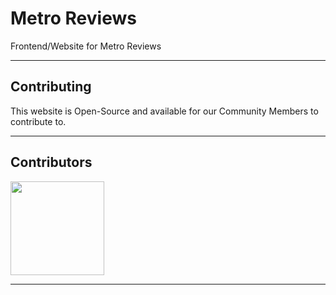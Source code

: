 # Metro Reviews
Frontend/Website for Metro Reviews

---

## Contributing
This website is Open-Source and available for our Community Members to contribute to.

---

## Contributors
<a href="https://github.com/MetroReviews/Website/graphs/contributors">
  <img width="150" height="150" src="https://contrib.rocks/image?repo=MetroReviews/Website" />
</a>

---

